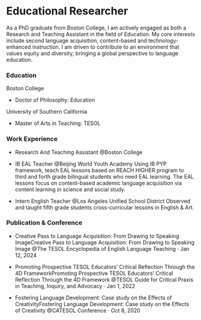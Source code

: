# Educational Researcher
As a PhD graduate from Boston College, I am actively engaged as both a Research and Teaching Assistant in the field of Education. My core interests include second language acquisition, content-based and technology-enhanced instruction. I am driven to contribute to an environment that values equity and diversity, bringing a global perspective to language education.

### Education
Boston College
- Doctor of Philosophy: Education

University of Southern California
- Master of Arts in Teaching: TESOL

### Work Experience
- Research And Teaching Assistant @Boston College

- IB EAL Teacher @Beijing World Youth Academy
Using IB PYP framework, teach EAL lessons based on REACH HIGHER program to third and forth grade bilingual students who need EAL learning. The EAL lessons focus on content-based academic language acquisition via content learning in science and social study.

- Intern English Teacher @Los Angeles Unified School District
Observed and taught fifth grade students cross-curricular lessons in English & Art.

### Publication & Conference
- Creative Pass to Language Acquisition: From Drawing to Speaking ImageCreative Pass to Language Acquisition: From Drawing to Speaking Image @The TESOL Encyclopedia of English Language Teaching · Jan 12, 2024

- Promoting Prospective TESOL Educators’ Critical Reflection Through the 4D FrameworkPromoting Prospective TESOL Educators’ Critical Reflection Through the 4D Framework @TESOL Guide for Critical Praxis in Teaching, Inquiry, and Advocacy · Jan 1, 2022

- Fostering Language Development: Case study on the Effects of CreativityFostering Language Development: Case study on the Effects of Creativity @CATESOL Conference · Oct 8, 2020
